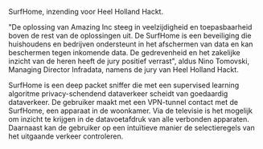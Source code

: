 SurfHome, inzending voor Heel Holland Hackt.

"De oplossing van Amazing Inc steeg in veelzijdigheid en toepasbaarheid boven de rest van de oplossingen uit. De SurfHome is een beveiliging die huishoudens en bedrijven ondersteunt in het afschermen van data en kan beschermen tegen inkomende data. De gedrevenheid en het zakelijke inzicht van de heren heeft de jury positief verrast", aldus Nino Tomovski, Managing Director Infradata, namens de jury van Heel Holland Hackt. 

SurfHome is een deep packet sniffer die met een supervised learning algoritme privacy-schendend dataverkeer scheidt van goedaardig dataverkeer. De gebruiker maakt met een VPN-tunnel contact met de SurfHome, een apparaat in de woonkamer. Via de televisie is het mogelijk om inzicht te krijgen in de datavoetafdruk van alle verbonden apparaten. Daarnaast kan de gebruiker op een intuïtieve manier de selectieregels van het uitgaande verkeer controleren.
